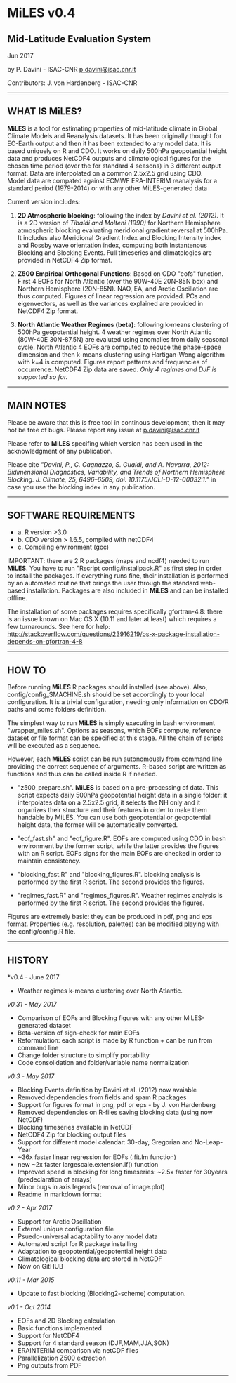 # MiLES v0.4
## Mid-Latitude Evaluation System

Jun 2017

by P. Davini - ISAC-CNR
p.davini@isac.cnr.it

Contributors: J. von Hardenberg - ISAC-CNR

------------------------------

## WHAT IS MiLES?

**MiLES** is a tool for estimating properties of mid-latitude climate in Global Climate Models
and Reanalysis datasets. It has been originally thought for EC-Earth output and then
it has been extended to any model data. It is based uniquely on R and CDO.
It works on daily 500hPa geopotential height data and produces NetCDF4 outputs and climatological figures 
for the chosen time period (over the for standard 4 seasons) in 3 different output format. 
Data are interpolated on a common 2.5x2.5 grid using CDO.  
Model data are compated against ECMWF ERA-INTERIM reanalysis for a standard period (1979-2014) or with any 
other MiLES-generated data

Current version includes:
1. 	**2D Atmospheric blocking**: following the index by *Davini et al. (2012)*.
	It is a 2D version of *Tibaldi and Molteni (1990)* for Northern Hemisphere
	atmospheric blocking evaluating meridional gradient reversal at 500hPa.
	It includes also Meridional Gradient Index and Blocking Intensity index
	and Rossby wave orientation index, computing both Instantenous Blocking and Blocking Events.
	Full timeseries and climatologies are provided in NetCDF4 Zip format.

2. 	**Z500 Empirical Orthogonal Functions**: Based on CDO "eofs" function.
	First 4 EOFs for North Atlantic (over the 90W-40E 20N-85N box) and Northern Hemisphere (20N-85N).
	NAO, EA, and Arctic Oscillation are thus computed. 
	Figures of linear regression are provided.
	PCs and eigenvectors, as well as the variances explained are provided in NetCDF4 Zip format.

3.	**North Atlantic Weather Regimes (beta)**: following k-means clustering of 500hPa geopotential height.
	4 weather regimes over North Atlantic (80W-40E 30N-87.5N) are evaluted using 
	anomalies from daily seasonal cycle. North Atlantic 4 EOFs are computed to reduce 
	the phase-space dimension and then k-means clustering using Hartigan-Wong algorithm with k=4 is computed. 
	Figures report patterns and frequencies of occurrence. NetCDF4 Zip data are saved.
	*Only 4 regimes and DJF is supported so far.*

----------------

## MAIN NOTES

Please be aware that this is free tool in continous development, then it may not be 
free of bugs. Please report any issue at p.davini@isac.cnr.it

Please refer to **MiLES** specifing which version has been used in the acknowledgment of any publication.

Please cite *"Davini, P., C. Cagnazzo, S. Gualdi, and A. Navarra, 2012:
Bidimensional Diagnostics, Variability, and Trends of Northern Hemisphere Blocking.
J. Climate, 25, 6496–6509, doi: 10.1175/JCLI-D-12-00032.1."*
in case you  use the blocking index in any publication.


----------------

## SOFTWARE REQUIREMENTS

* a. R version >3.0
* b. CDO version > 1.6.5, compiled with netCDF4
* c. Compiling environment (gcc)

IMPORTANT: there are 2 R packages (maps and ncdf4) needed to run **MiLES**.
You have to run "Rscript config/installpack.R" as first step in order to install the packages.
If everything runs fine, their installation is performed by an automated 
routine that brings the user through the standard web-based installation. 
Packages are also included in **MiLES** and can be installed offline.

The installation of some packages requires specifically gfortran-4.8: there is an issue known on 
Mac OS X (10.11 and later at least) which requires a few turnarounds. See here for help:
http://stackoverflow.com/questions/23916219/os-x-package-installation-depends-on-gfortran-4-8

-----------------

## HOW TO

Before running **MiLES** R packages should installed (see above).
Also, config/config_$MACHINE.sh should be set accordingly to your local configuration.
It is a trivial configuration, needing only information on CDO/R paths and some folders definition.

The simplest way to run **MiLES** is simply executing in bash environment "wrapper_miles.sh". 
Options as seasons, which EOFs compute, reference dataset or file format can be specified at this stage.
All the chain of scripts will be executed as a sequence.

However, each **MiLES** script can be run autonomously from command line providing the correct sequence of arguments.
R-based script are written as functions and thus can be called inside R if needed.  

* "z500_prepare.sh". **MiLES** is based on a pre-processing of data. 
This script expects daily 500hPa geopotential height data in a single folder: it interpolates data on a 2.5x2.5 grid,
it selects the NH only and it organizes their structure and their features in order to make them handable by MiLES.
You can use both geopotential or geopotential height data, the former will be automatically converted.   

* "eof_fast.sh" and "eof_figure.R". EOFs are computed using CDO in bash environment by the former script, while the latter
provides the figures with an R script. EOFs signs for the main EOFs are checked in order to maintain consistency.

* "blocking_fast.R" and "blocking_figures.R". blocking analysis is performed by the first R script. The second provides the figures.

* "regimes_fast.R" and "regimes_figures.R". Weather regimes analysis is performed by the first R script. The second provides the figures.

Figures are extremely basic: they can be produced in pdf, png and eps format.
Properties (e.g. resolution, palettes) can be modified playing with the config/config.R file. 

------------

## HISTORY

*v0.4 - June 2017
- Weather regimes k-means clustering over North Atlantic.

*v0.31 - May 2017*
- Comparison of EOFs and Blocking figures with any other MiLES-generated dataset
- Beta-version of sign-check for main EOFs
- Reformulation: each script is made by R function + can be run from command line
- Change folder structure to simplify portability
- Code consolidation and folder/variable name normalization

*v0.3 - May 2017*
- Blocking Events definition by Davini et al. (2012) now avaiable
- Removed dependencies from fields and spam R packages
- Support for figures format in png, pdf or eps - by J. von Hardenberg
- Removed dependencies on R-files saving blocking data (using now NetCDF)
- Blocking timeseries available in NetCDF
- NetCDF4 Zip for blocking output files
- Support for different model calendar: 30-day, Gregorian and No-Leap-Year
- ~36x faster linear regression for EOFs (.fit.lm function)
- new ~2x faster largescale.extension.if() function
- Improved speed in blocking for long timeseries: ~2.5x faster for 30years (predeclaration of arrays)
- Minor bugs in axis legends (removal of image.plot)
- Readme in markdown format

*v0.2 - Apr 2017*
- Support for Arctic Oscillation
- External unique configuration file
- Psuedo-universal adaptability to any model data
- Automated script for R package installing
- Adaptation to geopotential/geopotential height data
- Climatological blocking data are stored in NetCDF
- Now on GitHUB

*v0.11 - Mar 2015*

- Update to fast blocking (Blocking2-scheme) computation.

*v0.1 - Oct 2014*

- EOFs and 2D Blocking calculation
- Basic functions implemented
- Support for NetCDF4
- Support for 4 standard season (DJF,MAM,JJA,SON)
- ERAINTERIM comparison via netCDF files
- Parallelization Z500 extraction
- Png outputs from PDF

-----------------

